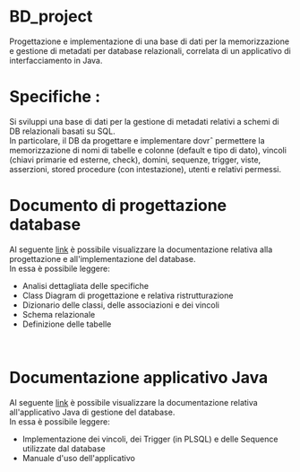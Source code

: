 # BD_project
Progettazione e implementazione di una base di dati per la memorizzazione e gestione di metadati per database relazionali, correlata di un applicativo di interfacciamento in Java.

<H1> Specifiche :</H1>
Si sviluppi una base di dati per la gestione di metadati relativi a schemi di DB relazionali basati su SQL.<br>
In particolare, il DB da progettare e implementare dovrˆ permettere la memorizzazione di nomi di tabelle e colonne (default e tipo di dato), vincoli (chiavi primarie ed esterne, check), domini, sequenze, trigger, viste, asserzioni, stored procedure (con intestazione), utenti e relativi permessi.

<H1> Documento di progettazione database </H1>
Al seguente <a href = "https://drive.google.com/file/d/1_CxlJHK9poLS0qKWQAKSG9uQGJUqpLkt/view?usp=sharing">link</a> è possibile visualizzare la documentazione relativa alla progettazione e all'implementazione del database.<br>
In essa è possibile leggere:
<ul type="cyrcle">
  <li>Analisi dettagliata delle specifiche</li>
  <li>Class Diagram di progettazione e relativa ristrutturazione</li>
  <li>Dizionario delle classi, delle associazioni e dei vincoli</li>
  <li>Schema relazionale</li>
  <li>Definizione delle tabelle</li>
</ul>
<br>

<H1> Documentazione applicativo Java </H1>
Al seguente <a href = "https://drive.google.com/file/d/1pfvKEFAj6eH5hEVCRHKsz47X9zIjUArv/view?usp=sharing">link</a> è possibile visualizzare la documentazione relativa all'applicativo Java di gestione del database.<br>
In essa è possibile leggere:
<ul type="cyrcle">
  <li>Implementazione dei vincoli, dei Trigger (in PLSQL) e delle Sequence utilizzate dal database</li>
  <li>Manuale d'uso dell'applicativo</li>
</ul>
